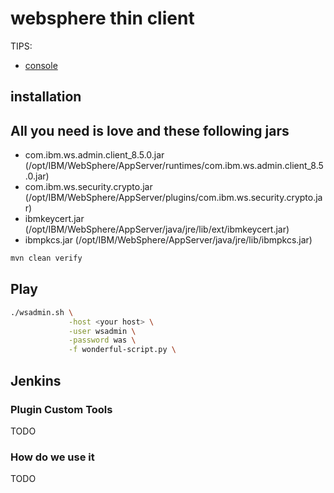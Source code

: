 # websphere thin client

TIPS:

* [console](http://localhost:9060/ibm/console)

## installation

## All you need is love and these following jars

* com.ibm.ws.admin.client_8.5.0.jar (/opt/IBM/WebSphere/AppServer/runtimes/com.ibm.ws.admin.client_8.5.0.jar)
* com.ibm.ws.security.crypto.jar (/opt/IBM/WebSphere/AppServer/plugins/com.ibm.ws.security.crypto.jar)
* ibmkeycert.jar (/opt/IBM/WebSphere/AppServer/java/jre/lib/ext/ibmkeycert.jar)
* ibmpkcs.jar (/opt/IBM/WebSphere/AppServer/java/jre/lib/ibmpkcs.jar)

```bash
mvn clean verify
```

## Play

```bash
./wsadmin.sh \
             -host <your host> \
             -user wsadmin \
             -password was \
             -f wonderful-script.py \
```


## Jenkins 

### Plugin Custom Tools

TODO

### How do we use it


TODO